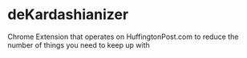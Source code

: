 deKardashianizer
================

Chrome Extension that operates on HuffingtonPost.com to reduce the number of things you need to keep up with
